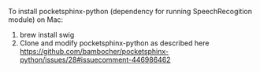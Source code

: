 To install pocketsphinx-python (dependency for running SpeechRecogition module) on Mac:    
1) brew install swig    
2) Clone and modify pocketsphinx-python as described here    
https://github.com/bambocher/pocketsphinx-python/issues/28#issuecomment-446986462    
